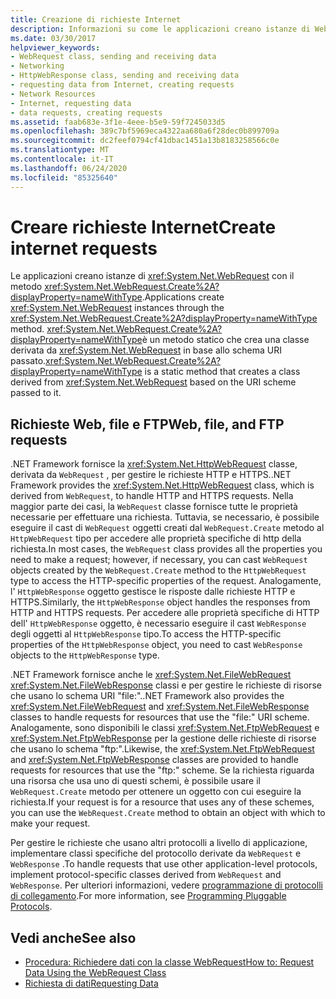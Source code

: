```yaml
---
title: Creazione di richieste Internet
description: Informazioni su come le applicazioni creano istanze di WebRequest tramite il metodo WebRequest. Create, che crea una classe derivata basata sullo schema URI passato.
ms.date: 03/30/2017
helpviewer_keywords:
- WebRequest class, sending and receiving data
- Networking
- HttpWebResponse class, sending and receiving data
- requesting data from Internet, creating requests
- Network Resources
- Internet, requesting data
- data requests, creating requests
ms.assetid: faab683e-3f1e-4eee-b5e9-59f7245033d5
ms.openlocfilehash: 389c7bf5969eca4322aa680a6f28dec0b899709a
ms.sourcegitcommit: dc2feef0794cf41dbac1451a13b8183258566c0e
ms.translationtype: MT
ms.contentlocale: it-IT
ms.lasthandoff: 06/24/2020
ms.locfileid: "85325640"
---
```

# <a name="create-internet-requests"></a><span data-ttu-id="2e35e-103">Creare richieste Internet</span><span class="sxs-lookup"><span data-stu-id="2e35e-103">Create internet requests</span></span>

<span data-ttu-id="2e35e-104">Le applicazioni creano istanze di <xref:System.Net.WebRequest> con il metodo <xref:System.Net.WebRequest.Create%2A?displayProperty=nameWithType>.</span><span class="sxs-lookup"><span data-stu-id="2e35e-104">Applications create <xref:System.Net.WebRequest> instances through the <xref:System.Net.WebRequest.Create%2A?displayProperty=nameWithType> method.</span></span> <span data-ttu-id="2e35e-105"><xref:System.Net.WebRequest.Create%2A?displayProperty=nameWithType>è un metodo statico che crea una classe derivata da <xref:System.Net.WebRequest> in base allo schema URI passato.</span><span class="sxs-lookup"><span data-stu-id="2e35e-105"><xref:System.Net.WebRequest.Create%2A?displayProperty=nameWithType> is a static method that creates a class derived from <xref:System.Net.WebRequest> based on the URI scheme passed to it.</span></span>  
  
## <a name="web-file-and-ftp-requests"></a><span data-ttu-id="2e35e-106">Richieste Web, file e FTP</span><span class="sxs-lookup"><span data-stu-id="2e35e-106">Web, file, and FTP requests</span></span>

<span data-ttu-id="2e35e-107">.NET Framework fornisce la <xref:System.Net.HttpWebRequest> classe, derivata da `WebRequest` , per gestire le richieste HTTP e HTTPS.</span><span class="sxs-lookup"><span data-stu-id="2e35e-107">.NET Framework provides the <xref:System.Net.HttpWebRequest> class, which is derived from `WebRequest`, to handle HTTP and HTTPS requests.</span></span> <span data-ttu-id="2e35e-108">Nella maggior parte dei casi, la `WebRequest` classe fornisce tutte le proprietà necessarie per effettuare una richiesta. Tuttavia, se necessario, è possibile eseguire il cast di `WebRequest` oggetti creati dal `WebRequest.Create` metodo al `HttpWebRequest` tipo per accedere alle proprietà specifiche di http della richiesta.</span><span class="sxs-lookup"><span data-stu-id="2e35e-108">In most cases, the `WebRequest` class provides all the properties you need to make a request; however, if necessary, you can cast `WebRequest` objects created by the `WebRequest.Create` method to the `HttpWebRequest` type to access the HTTP-specific properties of the request.</span></span> <span data-ttu-id="2e35e-109">Analogamente, l' `HttpWebResponse` oggetto gestisce le risposte dalle richieste HTTP e HTTPS.</span><span class="sxs-lookup"><span data-stu-id="2e35e-109">Similarly, the `HttpWebResponse` object handles the responses from HTTP and HTTPS requests.</span></span> <span data-ttu-id="2e35e-110">Per accedere alle proprietà specifiche di HTTP dell' `HttpWebResponse` oggetto, è necessario eseguire il cast `WebResponse` degli oggetti al `HttpWebResponse` tipo.</span><span class="sxs-lookup"><span data-stu-id="2e35e-110">To access the HTTP-specific properties of the `HttpWebResponse` object, you need to cast `WebResponse` objects to the `HttpWebResponse` type.</span></span>  
  
<span data-ttu-id="2e35e-111">.NET Framework fornisce anche le <xref:System.Net.FileWebRequest> <xref:System.Net.FileWebResponse> classi e per gestire le richieste di risorse che usano lo schema URI "file:".</span><span class="sxs-lookup"><span data-stu-id="2e35e-111">.NET Framework also provides the <xref:System.Net.FileWebRequest> and <xref:System.Net.FileWebResponse> classes to handle requests for resources that use the "file:" URI scheme.</span></span> <span data-ttu-id="2e35e-112">Analogamente, sono disponibili le classi <xref:System.Net.FtpWebRequest> e <xref:System.Net.FtpWebResponse> per la gestione delle richieste di risorse che usano lo schema "ftp:".</span><span class="sxs-lookup"><span data-stu-id="2e35e-112">Likewise, the <xref:System.Net.FtpWebRequest> and <xref:System.Net.FtpWebResponse> classes are provided to handle requests for resources that use the "ftp:" scheme.</span></span> <span data-ttu-id="2e35e-113">Se la richiesta riguarda una risorsa che usa uno di questi schemi, è possibile usare il `WebRequest.Create` metodo per ottenere un oggetto con cui eseguire la richiesta.</span><span class="sxs-lookup"><span data-stu-id="2e35e-113">If your request is for a resource that uses any of these schemes, you can use the `WebRequest.Create` method to obtain an object with which to make your request.</span></span>  
  
<span data-ttu-id="2e35e-114">Per gestire le richieste che usano altri protocolli a livello di applicazione, implementare classi specifiche del protocollo derivate da `WebRequest` e `WebResponse` .</span><span class="sxs-lookup"><span data-stu-id="2e35e-114">To handle requests that use other application-level protocols, implement protocol-specific classes derived from `WebRequest` and `WebResponse`.</span></span> <span data-ttu-id="2e35e-115">Per ulteriori informazioni, vedere [programmazione di protocolli di collegamento](programming-pluggable-protocols.md).</span><span class="sxs-lookup"><span data-stu-id="2e35e-115">For more information, see [Programming Pluggable Protocols](programming-pluggable-protocols.md).</span></span>  
  
## <a name="see-also"></a><span data-ttu-id="2e35e-116">Vedi anche</span><span class="sxs-lookup"><span data-stu-id="2e35e-116">See also</span></span>

- [<span data-ttu-id="2e35e-117">Procedura: Richiedere dati con la classe WebRequest</span><span class="sxs-lookup"><span data-stu-id="2e35e-117">How to: Request Data Using the WebRequest Class</span></span>](how-to-request-data-using-the-webrequest-class.md)
- [<span data-ttu-id="2e35e-118">Richiesta di dati</span><span class="sxs-lookup"><span data-stu-id="2e35e-118">Requesting Data</span></span>](requesting-data.md)
